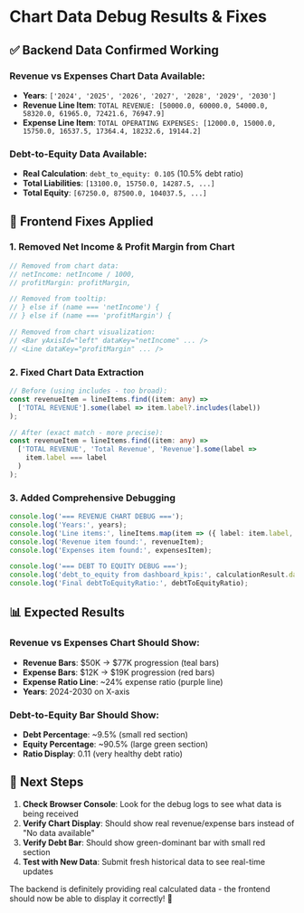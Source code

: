 # Chart Data Debug Results & Fixes

## ✅ Backend Data Confirmed Working

### **Revenue vs Expenses Chart Data Available:**
- **Years**: `['2024', '2025', '2026', '2027', '2028', '2029', '2030']`
- **Revenue Line Item**: `TOTAL REVENUE: [50000.0, 60000.0, 54000.0, 58320.0, 61965.0, 72421.6, 76947.9]`
- **Expense Line Item**: `TOTAL OPERATING EXPENSES: [12000.0, 15000.0, 15750.0, 16537.5, 17364.4, 18232.6, 19144.2]`

### **Debt-to-Equity Data Available:**
- **Real Calculation**: `debt_to_equity: 0.105` (10.5% debt ratio)
- **Total Liabilities**: `[13100.0, 15750.0, 14287.5, ...]`
- **Total Equity**: `[67250.0, 87500.0, 104037.5, ...]`

## 🔧 Frontend Fixes Applied

### **1. Removed Net Income & Profit Margin from Chart**
```typescript
// Removed from chart data:
// netIncome: netIncome / 1000,
// profitMargin: profitMargin,

// Removed from tooltip:
// } else if (name === 'netIncome') {
// } else if (name === 'profitMargin') {

// Removed from chart visualization:
// <Bar yAxisId="left" dataKey="netIncome" ... />
// <Line dataKey="profitMargin" ... />
```

### **2. Fixed Chart Data Extraction**
```typescript
// Before (using includes - too broad):
const revenueItem = lineItems.find((item: any) =>
  ['TOTAL REVENUE'].some(label => item.label?.includes(label))
);

// After (exact match - more precise):
const revenueItem = lineItems.find((item: any) =>
  ['TOTAL REVENUE', 'Total Revenue', 'Revenue'].some(label =>
    item.label === label
  )
);
```

### **3. Added Comprehensive Debugging**
```typescript
console.log('=== REVENUE CHART DEBUG ===');
console.log('Years:', years);
console.log('Line items:', lineItems.map(item => ({ label: item.label, values: item.values })));
console.log('Revenue item found:', revenueItem);
console.log('Expenses item found:', expensesItem);

console.log('=== DEBT TO EQUITY DEBUG ===');
console.log('debt_to_equity from dashboard_kpis:', calculationResult.dashboard_kpis?.debt_to_equity);
console.log('Final debtToEquityRatio:', debtToEquityRatio);
```

## 📊 Expected Results

### **Revenue vs Expenses Chart Should Show:**
- **Revenue Bars**: $50K → $77K progression (teal bars)
- **Expense Bars**: $12K → $19K progression (red bars)
- **Expense Ratio Line**: ~24% expense ratio (purple line)
- **Years**: 2024-2030 on X-axis

### **Debt-to-Equity Bar Should Show:**
- **Debt Percentage**: ~9.5% (small red section)
- **Equity Percentage**: ~90.5% (large green section)
- **Ratio Display**: 0.11 (very healthy debt ratio)

## 🚀 Next Steps

1. **Check Browser Console**: Look for the debug logs to see what data is being received
2. **Verify Chart Display**: Should show real revenue/expense bars instead of "No data available"
3. **Verify Debt Bar**: Should show green-dominant bar with small red section
4. **Test with New Data**: Submit fresh historical data to see real-time updates

The backend is definitely providing real calculated data - the frontend should now be able to display it correctly! 🎉